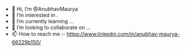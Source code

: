 - 👋 Hi, I’m @AnubhavMaurya
- 👀 I’m interested in .
- 🌱 I’m currently learning ...
- 💞️ I’m looking to collaborate on ...
- 📫 How to reach me :- https://www.linkedin.com/in/anubhav-maurya-66229b150/
 
<!---
AnubhavMaurya/AnubhavMaurya is a ✨ special ✨ repository because its `README.md` (this file) appears on your GitHub profile.
You can click the Preview link to take a look at your changes.
--->
